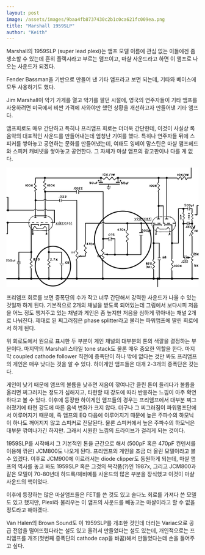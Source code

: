 ```yaml
---
layout: post
image: /assets/images/9baa4fb8737430c2b1c0ca621fc009ea.png
title: "Marshall 1959SLP"
author: "Keith"
---
```



Marshall의 1959SLP (super lead plexi)는 앰프 모델 이름에 관심 없는 이들에겐 좀 생소할 수 있는데 흔히 플랙시라고 부르는 앰프이고, 마샬 사운드라고 하면 이 앰프로 나오는 사운드가 되겠다.




Fender Bassman을 기반으로 만들어 낸 기타 앰프라고 보면 되는데, 기타와 베이스에 모두 사용하기도 했다.




Jim Marshall이 악기 가게를 열고 악기를 팔던 시절에, 영국의 연주자들이 기타 앰프를 사용하려면 미국에서 비싼 가격에 사와야만 했던 상황을 개선하고자 만들어낸 기타 앰프다.




앰프회로도 매우 간단하고 특히나 프리앰프 회로는 더더욱 간단한데, 이것이 사실상 록음악의 대표적인 사운드를 만들어내는데 엄청난 기여를 했다. 특히나 연주자들 뒤에 스피커를 쌓아놓고 공연하는 문화를 만들어냈는데, 여태도 잉베이 맘스틴은 마샬 앰프헤드와 스피커 캐비넷을 쌓아놓고 공연한다. 그 자체가 마샬 앰프의 광고판이나 다를 게 없다.



![image](/assets/images/9baa4fb8737430c2b1c0ca621fc009ea.png)







프리앰프 회로를 보면 증폭단의 수가 작고 너무 간단해서 강력한 사운드가 나올 수 있는 것일까 하게 된다. 기본적으로 2개의 채널을 받도록 되어있는데 그림에서 보다시피 저음을 어느 정도 챙겨주고 있는 채널과 게인은 좀 높지만 저음을 심하게 깎아내는 채널 2개로 나눠진다. 제대로 된 찌그러짐은 phase splitter라고 불리는 파워앰프에 딸린 회로에서 하게 된다. 




위 회로도에서 원으로 표시한 두 부분이 게인 채널의 대부분의 톤의 색깔을 결정하는 부분이다. 마지막의 Marshall 스타일 tone stack도 물론 매우 중요한 역할을 한다. 마지막 coupled cathode follower 직전에 증폭단이 하나 밖에 없다는 것만 봐도 프리앰프의 게인은 매우 낮다는 것을 알 수 있다. 하이게인 앰프들은 대개 2-3개의 증폭단은 갖는다.




게인이 낮기 때문에 앰프의 볼륨을 낮추면 저음이 깎여나간 클린 톤이 들리다가 볼륨을 올리면 찌그러지는 정도가 심해지고, 타현할 때 강도에 따라 반응하는 느낌이 아주 확연하다고 볼 수 있다. 이후에 등장한 하이게인 앰프들의 경우는 프리앰프에서 대부분 찌그러졌기에 타현 강도에 따른 음색 변화가 크지 않다. 더구나 그 찌그러짐이 파워앰프단에서 이루어지기 때문에, 즉 앰프의 EQ 다음에 이루어지기 때문에 높은 주파수의 하모닉이 하나도 깨어지지 않고 스피커로 전달된다. 물론 스피커에서 높은 주파수의 하모닉은 대부분 깎여나가긴 하지만. 그래서 시원한 느낌의 드라이브가 걸리게 되는 것이다.




1959SLP를 시작해서 그 기본적인 톤을 근간으로 해서 (500pF 혹은 470pF 컨덴서를 이용해 깎은) JCM800도 나오게 된다. 프리앰프의 게인을 조금 더 올린 모델이라고 볼 수 있겠다. 이후로 JCM900에 이르러서는 diode clipper도 동원하게 되는데, 마샬 앰프의 역사를 놓고 봐도 1959SLP 혹은 그것의 복각품(?)인 1987x, 그리고 JCM800과 같은 모델이 70-80년대 하드록/헤비메틀 사운드의 많은 부분을 장식했고 이것이 마샬사운드의 핵이었다.




이후에 등장하는 많은 마샬앰프들은 FET를 쓴 것도 있고 솔다노 회로를 가져다 쓴 모델도 있고 했지만, Plexi라 불리우는 이 앰프의 사운드를 빼놓고는 마샬이라고 할 수 없을 정도라고 해야겠다. 




Van Halen의 Brown Sound도 이 1959SLP를 개조한 것인데 더러는 Variac으로 공급 전압을 떨어뜨렸다라는 설도 있고 올려서 만들었다는 설도 있는데, 개인적으로는 프리앰프를 개조(첫번째 증폭단의 cathode cap을 바꿈)해서 만들었다는데 손을 들어주고 싶다. 








